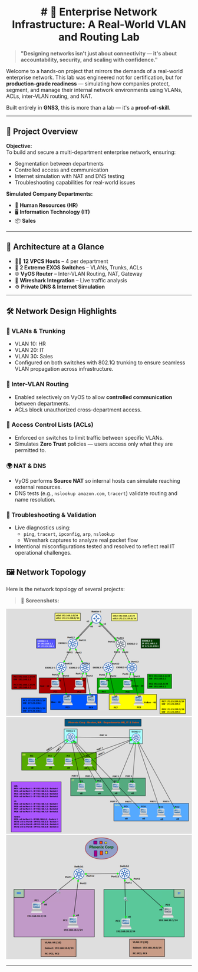 <div align="center">
<h1># 🏢 Enterprise Network Infrastructure: A Real-World VLAN and Routing Lab</h1>
</div>

> **"Designing networks isn't just about connectivity — it's about accountability, security, and scaling with confidence."**

Welcome to a hands-on project that mirrors the demands of a real-world enterprise network. This lab was engineered not for certification, but for **production-grade readiness** — simulating how companies protect, segment, and manage their internal network environments using VLANs, ACLs, inter-VLAN routing, and NAT.  

Built entirely in **GNS3**, this is more than a lab — it's a **proof-of-skill**.

---

## 🚀 Project Overview

**Objective:**  
To build and secure a multi-department enterprise network, ensuring:
- Segmentation between departments  
- Controlled access and communication  
- Internet simulation with NAT and DNS testing  
- Troubleshooting capabilities for real-world issues  

**Simulated Company Departments:**  
- 📁 **Human Resources (HR)**  
- 🖥️ **Information Technology (IT)**  
- 📦 **Sales**

---

## 🧩 Architecture at a Glance

- 🧑‍💻 **12 VPCS Hosts** – 4 per department  
- 🧠 **2 Extreme EXOS Switches** – VLANs, Trunks, ACLs  
- 🌐 **VyOS Router** – Inter-VLAN Routing, NAT, Gateway  
- 🧪 **Wireshark Integration** – Live traffic analysis  
- ⚙️ **Private DNS & Internet Simulation**

---

## 🛠️ Network Design Highlights

### 🔹 VLANs & Trunking
- VLAN 10: HR  
- VLAN 20: IT  
- VLAN 30: Sales  
- Configured on both switches with 802.1Q trunking to ensure seamless VLAN propagation across infrastructure.

### 🔸 Inter-VLAN Routing
- Enabled selectively on VyOS to allow **controlled communication** between departments.  
- ACLs block unauthorized cross-department access.

### 🔐 Access Control Lists (ACLs)
- Enforced on switches to limit traffic between specific VLANs.  
- Simulates **Zero Trust** policies — users access only what they are permitted to.

### 🌍 NAT & DNS
- VyOS performs **Source NAT** so internal hosts can simulate reaching external resources.  
- DNS tests (e.g., `nslookup amazon.com`, `tracert`) validate routing and name resolution.

### 🧰 Troubleshooting & Validation
- Live diagnostics using:
  - `ping`, `tracert`, `ipconfig`, `arp`, `nslookup`  
  - Wireshark captures to analyze real packet flow
- Intentional misconfigurations tested and resolved to reflect real IT operational challenges.

## 🖼️ Network Topology

Here is the network topology of several projects:
> 🔽 **Screenshots:**
<img src="https://github.com/InfoSec01/Network-Administration/blob/main/Topology%20-%20Installing%20and%20Configuring%20Routers.png"/>
<img src="https://github.com/InfoSec01/Network-Administration/blob/main/Topology%20-%20Designing%20Implementing%20Logical%20Networks%20.png"/>
<img src="https://github.com/InfoSec01/Network-Administration/blob/main/Topology%20-%20Analyzing%20Troubleshooting%20Network%20Traffic%20Connectivity.png"/>

---
